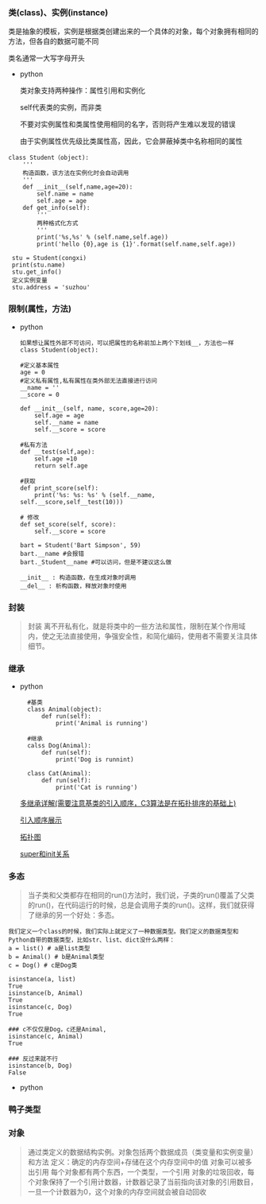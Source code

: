### 类(class)、实例(instance)

类是抽象的模板，实例是根据类创建出来的一个具体的对象，每个对象拥有相同的方法，但各自的数据可能不同

类名通常一大写字母开头

- python

  类对象支持两种操作：属性引用和实例化

  self代表类的实例，而非类

  不要对实例属性和类属性使用相同的名字，否则将产生难以发现的错误

  由于实例属性优先级比类属性高，因此，它会屏蔽掉类中名称相同的属性

```
class Student（object):
    '''
    构造函数，该方法在实例化时会自动调用
    '''
    def __init__(self,name,age=20):
        self.name = name
        self.age = age
    def get_info(self):
        '''
        两种格式化方式
        '''
        print('%s,%s' % (self.name,self.age))
        print('hello {0},age is {1}'.format(self.name,self.age))
```
```
 stu = Student(congxi)
 print(stu.name)
 stu.get_info()
 定义实例变量
 stu.address = 'suzhou'
```

### 限制(属性，方法)
- python
    ```
    如果想让属性外部不可访问，可以把属性的名称前加上两个下划线__，方法也一样
    class Student(object):

    #定义基本属性
    age = 0
    #定义私有属性,私有属性在类外部无法直接进行访问
    __name = ''
    __score = 0

    def __init__(self, name, score,age=20):
        self.age = age
        self.__name = name
        self.__score = score

    #私有方法
    def __test(self,age):
        self.age =10
        return self.age

    #获取
    def print_score(self):
        print('%s: %s: %s' % (self.__name, self.__score,self__test(10)))

    # 修改
    def set_score(self, score):
        self.__score = score

    bart = Student('Bart Simpson', 59)
    bart.__name #会报错
    bart._Student__name #可以访问，但是不建议这么做

    __init__ : 构造函数，在生成对象时调用
    __del__ : 析构函数，释放对象时使用
    ```
### 封装
> 封装 离不开私有化，就是将类中的一些方法和属性，限制在某个作用域内，使之无法直接使用，争强安全性，和简化编码，使用者不需要关注具体细节。

### 继承
- python
  ```
    #基类
    class Animal(object):
        def run(self):
            print('Animal is running')

    #继承
    calss Dog(Animal):
        def run(self):
            print('Dog is runnint)

    class Cat(Animal):
        def run(self):
            print('Cat is running')
  ```
    [多继承详解(需要注意基类的引入顺序，C3算法是在拓扑排序的基础上)](/image/inherit.png)

    [引入顺序展示](./inherit-info.md)

    [拓扑图](/image/tuopu.png)

    [super和init关系](/image/super.png)


### 多态
> 当子类和父类都存在相同的run()方法时，我们说，子类的run()覆盖了父类的run()，在代码运行的时候，总是会调用子类的run()。这样，我们就获得了继承的另一个好处：多态。
```
我们定义一个class的时候，我们实际上就定义了一种数据类型。我们定义的数据类型和Python自带的数据类型，比如str、list、dict没什么两样：
a = list() # a是list类型
b = Animal() # b是Animal类型
c = Dog() # c是Dog类

isinstance(a, list)
True
isinstance(b, Animal)
True
isinstance(c, Dog)
True

### c不仅仅是Dog，c还是Animal,
isinstance(c, Animal)
True

### 反过来就不行
isinstance(b, Dog)
False

```
- python


### 鸭子类型


### 对象
> 通过类定义的数据结构实例。对象包括两个数据成员（类变量和实例变量）和方法
> 定义：确定的内存空间+存储在这个内存空间中的值
> 对象可以被多出引用
> 每个对象都有两个东西，一个类型，一个引用
> 对象的垃圾回收，每个对象保持了一个引用计数器，计数器记录了当前指向该对象的引用数目，一旦一个计数器为0，这个对象的内存空间就会被自动回收
